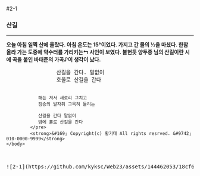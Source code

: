 #2-1 

<!DOCTYPE html>
<html>
    <head>
        <meta charset="UTP=8">
        <title> 산길 </title>
    </head>
    <body>
        <h3>산길</h3>
        <hr>
        <p><strong>오늘 아침 일찍 산에 올랐다. 아침 온도는 15&#176;이었다. 가지고 간 물의 &#189;을 마셨다. 한참 올라 가는 도중에 약수터를 가리키는&#8624; 사인이 보였다.
             불현듯 양두종 님의 산길이란 시에 곡을 붙인 바태준의 가곡&#9834;이 생각이 났다.</strong></p>
             <pre>
                산길을 간다. 말없이
                호올로 산길을 간다
        
                해는 져서 새로리 그치고
                짐승의 발자취 그윽히 들리는
        
                산길을 간다 말없이
                밤에 홀로 산길을 간다
             </pre>
             <strong>&#169; Copyright(c) 황기태 All rights resrved. &#9742; 010-0000-9999</strong>
    </body>
</html>
![2-1](https://github.com/kyksc/Web23/assets/144462053/18cf627c-27e4-4425-ae8b-2e364ea89d3f)
